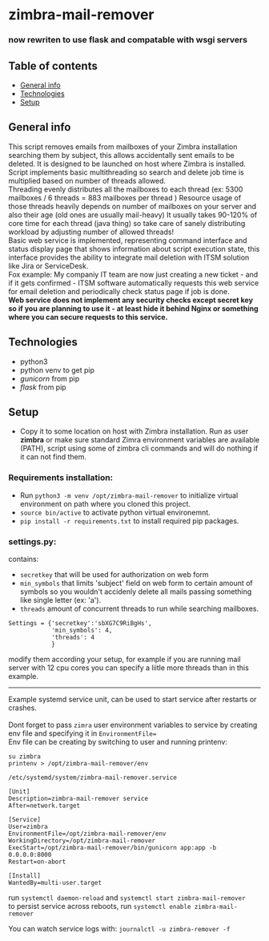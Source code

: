 # zimbra-mail-remover
### now rewriten to use flask and compatable with wsgi servers
## Table of contents
* [General info](#general-info)
* [Technologies](#technologies)
* [Setup](#setup)

## General info
This script removes emails from mailboxes of your Zimbra installation searching them by subject, this allows accidentally sent emails to be deleted.
It is designed to be launched on host where Zimbra is installed.
<br>
Script implements basic multithreading so search and delete job time is multiplied based on number of threads allowed.
<br>
Threading evenly distributes all the mailboxes to each thread (ex: 5300 mailboxes / 6 threads = 883 mailboxes per thread ) 
Resource usage of those threads heavily depends on number of mailboxes on your server and also their age (old ones are usually mail-heavy)
It usually takes 90-120% of core time for each thread (java thing) so take care of sanely distributing workload by adjusting number of allowed threads!
<br>
Basic web service is implemented, representing command interface and status display page that shows information about script execution state, this interface provides the ability to integrate mail deletion with ITSM solution like Jira or ServiceDesk. 
<br>
Fox example: My companiy IT team are now just creating a new ticket - and if it gets confirmed - ITSM software automatically requests this web service for email deletion and periodically check status page if job is done.
<br>
**Web service does not implement any security checks except secret key so if you are planning to use it - at least hide it behind Nginx or something where you can secure requests to this service.**

 
	
## Technologies
- python3   
- python venv to get pip   
- *gunicorn* from pip
- *flask* from pip
	
## Setup
* Copy it to some location on host with Zimbra installation.
Run as user **zimbra** or make sure standard Zimra environment variables are available (PATH), script using some of zimbra cli commands and will do nothing if it can not find them.

### Requirements installation:

- Run `python3 -m venv /opt/zimbra-mail-remover` to initialize virtual environment on path where you cloned this project.
- `source bin/active` to activate python virtual environemnt.
- `pip install -r requirements.txt` to install required pip packages.


### settings.py:

contains:      
- `secretkey` that will be used for authorization on web form   
- `min_symbols` that limits 'subject' field on web form to certain amount of symbols so you wouldn't accidenly delete all mails passing something like single letter (ex: 'a').   
- `threads` amount of concurrent threads to run while searching mailboxes.
```
Settings = {'secretkey':'sbXG7C9RiBgHs',
            'min_symbols': 4,
            'threads': 4
            }
```
modify them according your setup, for example if you are running mail server with 12 cpu cores you can specify a liitle more threads than in this example.   

---   

Example systemd service unit, can be used to start service after restarts or crashes.   
<br>
Dont forget to pass `zimra` user environment variables to service by creating env file and specifying it in `EnvironmentFile=`    
Env file can be creating by switching to user and running printenv:    
```
su zimbra
printenv > /opt/zimbra-mail-remover/env
```
`/etc/systemd/system/zimbra-mail-remover.service`   
```
[Unit]
Description=zimbra-mail-remover service
After=network.target

[Service]
User=zimbra
EnvironmentFile=/opt/zimbra-mail-remover/env
WorkingDirectory=/opt/zimbra-mail-remover
ExecStart=/opt/zimbra-mail-remover/bin/gunicorn app:app -b 0.0.0.0:8000
Restart=on-abort

[Install]
WantedBy=multi-user.target
```

run `systemctl daemon-reload` and `systemctl start zimbra-mail-remover`   
to persist service across reboots, run `systemctl enable zimbra-mail-remover`

You can watch service logs with: `journalctl -u zimbra-remover -f`   
